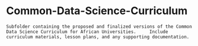 # Common-Data-Science-Curriculum
    Subfolder containing the proposed and finalized versions of the Common Data Science Curriculum for African Universities.     Include curriculum materials, lesson plans, and any supporting documentation.

